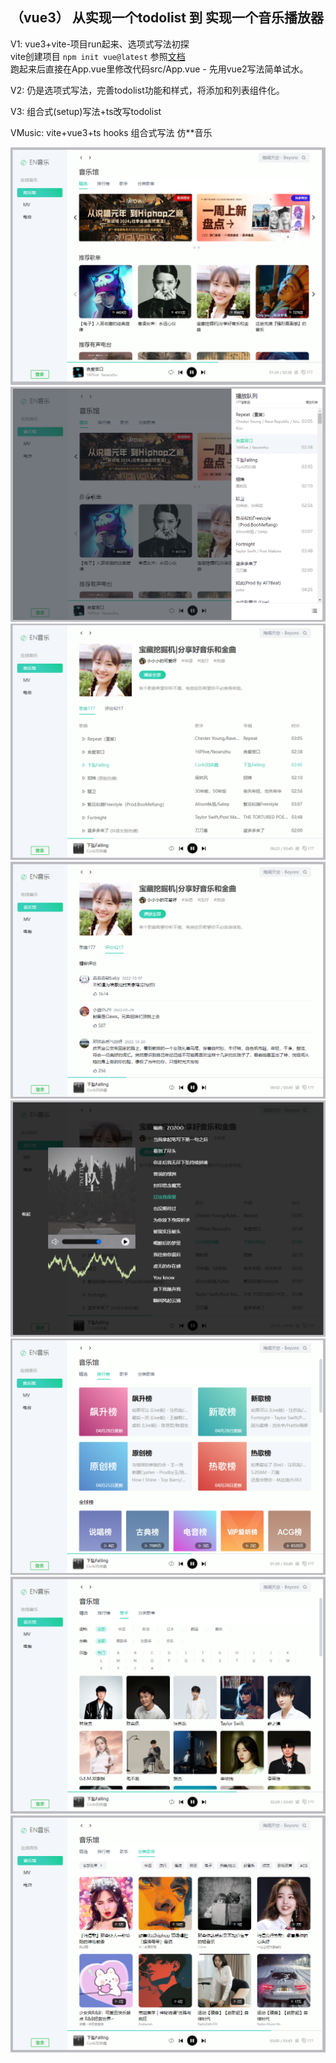 ## （vue3） 从实现一个todolist 到 实现一个音乐播放器

V1:  vue3+vite-项目run起来、选项式写法初探    
vite创建项目 `npm init vue@latest` 参照[文档](https://cn.vuejs.org/guide/quick-start.html#creating-a-vue-application)   
跑起来后直接在App.vue里修改代码src/App.vue - 先用vue2写法简单试水。  

V2:  仍是选项式写法，完善todolist功能和样式，将添加和列表组件化。   

V3:  组合式(setup)写法+ts改写todolist  

VMusic: 
vite+vue3+ts hooks
组合式写法 仿**音乐   

![首页-精选](/Imgmusic/20240428110832.png)
![播放列表](/Imgmusic/20240428110905.png)
![专辑页](/Imgmusic/20240428110956.png)
![评论](/Imgmusic/20240428111020.png)
![播放界面](/Imgmusic/20240428111043.png)
![排行榜](/Imgmusic/20240428111118.png)
![歌手](/Imgmusic/20240428111157.png)
![分类歌单](/Imgmusic/20240428111229.png)